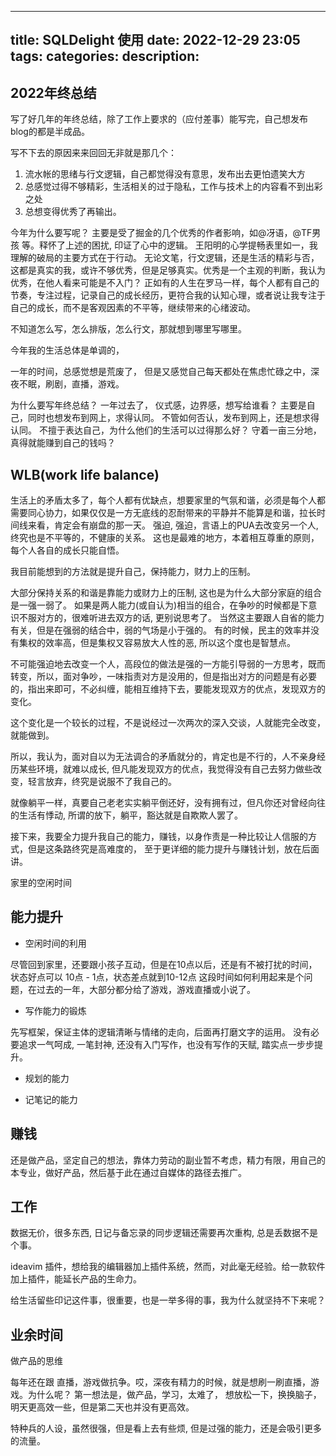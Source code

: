 
---
title: SQLDelight 使用
date: 2022-12-29 23:05
tags: 
categories: 
description: 
---

## 2022年终总结

写了好几年的年终总结，除了工作上要求的（应付差事）能写完，自己想发布blog的都是半成品。

写不下去的原因来来回回无非就是那几个：
1. 流水帐的思绪与行文逻辑，自己都觉得没有意思，发布出去更怕遗笑大方
2. 总感觉过得不够精彩，生活相关的过于隐私，工作与技术上的内容看不到出彩之处
3. 总想变得优秀了再输出。

今年为什么要写呢？
主要是受了掘金的几个优秀的作者影响，如@冴语，@TF男孩 等。释怀了上述的困扰, 印证了心中的逻辑。
王阳明的心学提畅表里如一，我理解的破局的主要方式在于行动。
无论文笔，行文逻辑，还是生活的精彩与否，这都是真实的我，或许不够优秀，但是足够真实。优秀是一个主观的判断，我认为优秀，在他人看来可能是不入门？
正如有的人生在罗马一样，每个人都有自己的节奏，专注过程，记录自己的成长经历，更符合我的认知心理，或者说让我专注于自己的成长，而不是客观因素的不平等，继续带来的心绪波动。

不知道怎么写，怎么排版，怎么行文，那就想到哪里写哪里。

今年我的生活总体是单调的，

一年的时间，总感觉想是荒废了， 但是又感觉自己每天都处在焦虑忙碌之中，深夜不眠，刷剧，直播，游戏。

为什么要写年终总结？ 一年过去了， 仪式感，边界感，想写给谁看？ 主要是自己，同时也想发布到网上，求得认同。
不管如何否认，发布到网上，还是想求得认同。
不擅于表达自己，为什么他们的生活可以过得那么好？
守着一亩三分地，真得就能赚到自己的钱吗？

## WLB(work life balance)

生活上的矛盾太多了，每个人都有优缺点，想要家里的气氛和谐，必须是每个人都需要同心协力，如果仅仅是一方无底线的忍耐带来的平静并不能算是和谐，拉长时间线来看，肯定会有崩盘的那一天。
强迫, 强迫，言语上的PUA去改变另一个人, 终究也是不平等的，不健康的关系。 
这也是最难的地方，本着相互尊重的原则，每个人各自的成长只能自悟。

我目前能想到的方法就是提升自己，保持能力，财力上的压制。

大部分保持关系的和谐是靠能力或财力上的压制, 这也是为什么大部分家庭的组合是一强一弱了。
如果是两人能力(或自认为)相当的组合，在争吵的时候都是下意识不服对方的，很难听进去双方的话, 更别说思考了。
当然这主要跟人自省的能力有关，但是在强弱的结合中，弱的气场是小于强的。
有的时候，民主的效率并没有集权的效率高，但是集权又容易放大人性的恶, 所以这个度也是智慧点。

不可能强迫地去改变一个人，高段位的做法是强的一方能引导弱的一方思考，既而转变，所以，面对争吵，一味指责对方是没用的，但是指出对方的问题是有必要的，指出来即可，不必纠缠，能相互维持下去，要能发现双方的优点，发现双方的变化。

这个变化是一个较长的过程，不是说经过一次两次的深入交谈，人就能完全改变，就能做到。

所以，我认为，面对自以为无法调合的矛盾就分的，肯定也是不行的，人不亲身经历某些环境，就难以成长, 但凡能发现双方的优点，我觉得没有自己去努力做些改变，轻言放弃，终究是说服不了我自己的。

就像躺平一样，真要自己老老实实躺平倒还好，没有拥有过，但凡你还对曾经向往的生活有悸动, 所谓的放下，躺平，豁达就是自欺欺人罢了。

接下来，我要全力提升我自己的能力，赚钱，以身作责是一种比较让人信服的方式，但是这条路终究是高难度的，
至于更详细的能力提升与赚钱计划，放在后面讲。

家里的空闲时间

## 能力提升

- 空闲时间的利用

尽管回到家里，还要跟小孩子互动，但是在10点以后，还是有不被打扰的时间，状态好点可以 10点 - 1点，状态差点就到10-12点
这段时间如何利用起来是个问题，在过去的一年，大部分都分给了游戏，游戏直播或小说了。

- 写作能力的锻炼

先写框架，保证主体的逻辑清晰与情绪的走向，后面再打磨文字的运用。
没有必要追求一气呵成, 一笔封神, 还没有入门写作，也没有写作的天赋, 踏实点一步步提升。

- 规划的能力

- 记笔记的能力

## 赚钱

还是做产品，坚定自己的想法，靠体力劳动的副业暂不考虑，精力有限，用自己的本专业，做好产品，然后基于此在通过自媒体的路径去推广。


## 工作

数据无价，很多东西, 日记与备忘录的同步逻辑还需要再次重构, 总是丢数据不是个事。

ideavim 插件，想给我的编辑器加上插件系统，然而，对此毫无经验。给一款软件加上插件，能延长产品的生命力。

给生活留些印记这件事，很重要，也是一举多得的事，我为什么就坚持不下来呢？

## 业余时间

做产品的思维

每年还在跟 直播，游戏做抗争。哎，深夜有精力的时候，就是想刷一刷直播，游戏。为什么呢？ 
第一想法是，做产品，学习，太难了， 想放松一下，换换脑子，明天更高效一些，但是第二天也并没有更高效。

特种兵的人设，虽然很强，但是看上去有些烦, 但是过强的能力，还是会吸引更多的流量。


